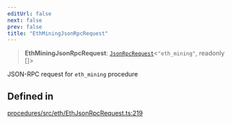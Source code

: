 ```yaml
---
editUrl: false
next: false
prev: false
title: "EthMiningJsonRpcRequest"
---
```


> **EthMiningJsonRpcRequest**: [`JsonRpcRequest`](/reference/tevm/jsonrpc/type-aliases/jsonrpcrequest/)\<`"eth_mining"`, readonly []\>

JSON-RPC request for `eth_mining` procedure

## Defined in

[procedures/src/eth/EthJsonRpcRequest.ts:219](https://github.com/evmts/tevm-monorepo/blob/main/packages/procedures/src/eth/EthJsonRpcRequest.ts#L219)
